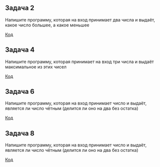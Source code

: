 ## Задача 2

Напишите программу, которая на вход принимает два числа и выдаёт, какое число большее, а какое меньшее

[Код](Task2/Program.cs)

## Задача 4

Напишите программу, которая принимает на вход три числа и выдаёт максимальное из этих чисел

[Код](Task4/Program.cs)

## Задача 6

Напишите программу, которая на вход принимает число и выдаёт, является ли число чётным (делится ли оно на два без остатка)

[Код](Task6/Program.cs)

## Задача 8

Напишите программу, которая на вход принимает число и выдаёт, является ли число чётным (делится ли оно на два без остатка)

[Код](Task8/Program.cs)
